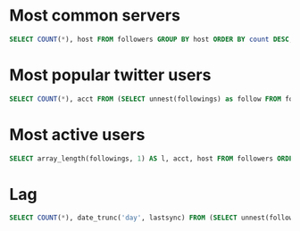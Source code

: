 
# Most common servers

```SQL
SELECT COUNT(*), host FROM followers GROUP BY host ORDER BY count DESC;
```

# Most popular twitter users

```SQL
SELECT COUNT(*), acct FROM (SELECT unnest(followings) as follow FROM followers) AS f INNER JOIN twitter_users ON f.follow=twitter_users.id GROUP BY acct ORDER BY count DESC;
```

# Most active users

```SQL
SELECT array_length(followings, 1) AS l, acct, host FROM followers ORDER BY l DESC;
```

# Lag

```SQL
SELECT COUNT(*), date_trunc('day', lastsync) FROM (SELECT unnest(followings) as follow FROM followers GROUP BY follow) AS f INNER JOIN twitter_users ON f.follow=twitter_users.id GROUP BY date_trunc;
```
